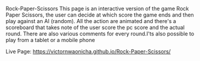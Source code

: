 Rock-Paper-Scissors
This page is an interactive version of the game Rock Paper Scissors, the user can decide at which score the game ends and then play against an AI (random). All the action are animated and there's a scoreboard that takes note of the user score the pc score and the actual round. There are also various comments for every round.I'ts also possible to play from a tablet or a mobile phone

Live Page: https://victornwaonicha.github.io/Rock-Paper-Scissors/
